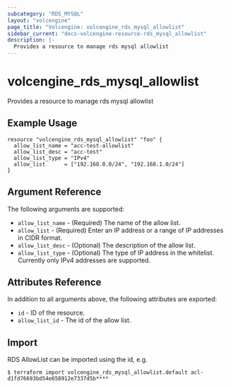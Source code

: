 ```yaml
---
subcategory: "RDS_MYSQL"
layout: "volcengine"
page_title: "Volcengine: volcengine_rds_mysql_allowlist"
sidebar_current: "docs-volcengine-resource-rds_mysql_allowlist"
description: |-
  Provides a resource to manage rds mysql allowlist
---
```

# volcengine_rds_mysql_allowlist
Provides a resource to manage rds mysql allowlist
## Example Usage
```hcl
resource "volcengine_rds_mysql_allowlist" "foo" {
  allow_list_name = "acc-test-allowlist"
  allow_list_desc = "acc-test"
  allow_list_type = "IPv4"
  allow_list      = ["192.168.0.0/24", "192.168.1.0/24"]
}
```
## Argument Reference
The following arguments are supported:
* `allow_list_name` - (Required) The name of the allow list.
* `allow_list` - (Required) Enter an IP address or a range of IP addresses in CIDR format.
* `allow_list_desc` - (Optional) The description of the allow list.
* `allow_list_type` - (Optional) The type of IP address in the whitelist. Currently only IPv4 addresses are supported.

## Attributes Reference
In addition to all arguments above, the following attributes are exported:
* `id` - ID of the resource.
* `allow_list_id` - The id of the allow list.


## Import
RDS AllowList can be imported using the id, e.g.
```
$ terraform import volcengine_rds_mysql_allowlist.default acl-d1fd76693bd54e658912e7337d5b****
```

